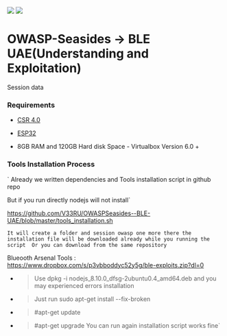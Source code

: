 ![](https://github.com/V33RU/OWASP-Seasides/blob/master/bleah.png)
![](https://github.com/V33RU/OWASP-Seasides/blob/master/Capture.PNG)

# OWASP-Seasides -> BLE UAE(Understanding and Exploitation)
Session data


### Requirements
- [CSR 4.0](https://www.amazon.in/GENERIC-Ultra-Mini-Bluetooth-Dongle-Adapter/dp/B0117H7GZ6/ref=asc_df_B0117H7GZ6/?tag=googleshopdes-21&linkCode=df0&hvadid=396984700257&hvpos=&hvnetw=g&hvrand=17789616132988851752&hvpone=&hvptwo=&hvqmt=&hvdev=c&hvdvcmdl=&hvlocint=&hvlocphy=9075378&hvtargid=pla-343685677347&psc=1&ext_vrnc=hi)

- [ESP32](https://www.amazon.in/ESP32-Development-Board-CP2102-Bluetooth/dp/B074ZPWVVQ/ref=asc_df_B074ZPWVVQ/?tag=googleshopdes-21&linkCode=df0&hvadid=396989245566&hvpos=&hvnetw=g&hvrand=5201736676378865268&hvpone=&hvptwo=&hvqmt=&hvdev=c&hvdvcmdl=&hvlocint=&hvlocphy=9075378&hvtargid=pla-837119951691&psc=1&ext_vrnc=hi)

- 8GB RAM and 120GB Hard disk Space - Virtualbox Version 6.0 +


### Tools Installation Process
` Already we written dependencies and Tools installation script in github repo 

But if you run directly nodejs will not install`

https://github.com/V33RU/OWASPSeasides--BLE-UAE/blob/master/tools_installation.sh

`It will create a folder and session owasp one more there the installation file will be downloaded already while you running the script 
Or you can download from the same repository` 

 Blueooth Arsenal Tools : https://www.dropbox.com/s/p3vbboddyc52y5g/ble-exploits.zip?dl=0

  - > Use dpkg -i nodejs_8.10.0_dfsg-2ubuntu0.4_amd64.deb
  and you may experienced errors installation 
  - > Just run sudo apt-get install --fix-broken
  - > #apt-get update
  - > #apt-get upgrade 
 You can run again installation script works fine`
